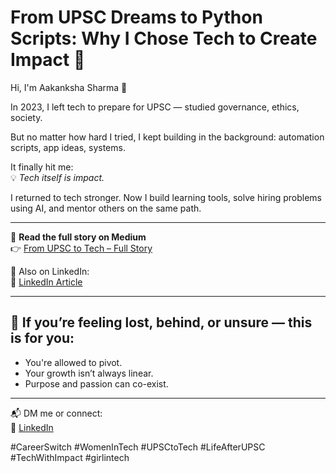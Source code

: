 # From UPSC Dreams to Python Scripts: Why I Chose Tech to Create Impact 🚀

Hi, I'm Aakanksha Sharma 👋

In 2023, I left tech to prepare for UPSC — studied governance, ethics, society.

But no matter how hard I tried, I kept building in the background: automation scripts, app ideas, systems.

It finally hit me:  
💡 *Tech itself is impact.*

I returned to tech stronger. Now I build learning tools, solve hiring problems using AI, and mentor others on the same path.

---

📖 **Read the full story on Medium**  
👉 [From UPSC to Tech – Full Story](https://medium.com/@aakankshakumari6may/from-upsc-dreams-to-python-scripts-why-i-chose-tech-to-create-impact-39db3ad25b83)

📍 Also on LinkedIn:  
🔗 [LinkedIn Article](https://www.linkedin.com/pulse/from-upsc-dreams-python-scripts-why-i-chose-tech-create-sharma-feyzf)

---

## 🌟 If you’re feeling lost, behind, or unsure — this is for you:

- You're allowed to pivot.
- Your growth isn’t always linear.
- Purpose and passion can co-exist.

---

📬 DM me or connect:  
🔗 [LinkedIn](https://www.linkedin.com/in/aakankshasharmaofficial)

#CareerSwitch #WomenInTech #UPSCtoTech #LifeAfterUPSC #TechWithImpact #girlintech
